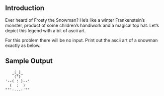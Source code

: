 ## Introduction

Ever heard of Frosty the Snowman? He’s like a winter Frankenstein’s monster, product of some children’s handiwork and a magical top hat. Let’s depict this legend with a bit of ascii art.

For this problem there will be no input.
Print out the ascii art of a snowman exactly as below.


## Sample Output

```
   _[_]_  
    (")  
'--( : )--'
  (  :  )
""'-...-'"" 
```
